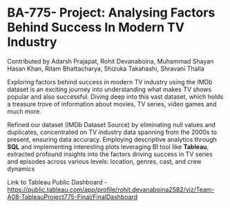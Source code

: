 # BA-775- Project: Analysing Factors Behind Success In Modern TV Industry
Contributed by Adarsh Prajapat, Rohit Devanaboina, Muhammad Shayan Hasan Khan, Ritam Bhattacharya, Shizuka Takahashi, Shravani Thalla

Exploring factors behind success in modern TV industry using the IMDb dataset is an exciting journey into understanding what makes TV shows popular and also successful. Diving deep into this vast dataset, which holds a treasure trove of information about movies, TV series, video games and much more.

Refined our dataset (IMDb Dataset Source) by eliminating null values and duplicates, concentrated on TV industry data spanning from the 2000s to present, ensuring data accuracy. Employing descriptive analytics through __SQL__ and implementing interesting plots leveraging BI tool like __Tableau__, extracted profound insights into the factors driving success in TV series and episodes across various levels: location, genres, cast, and crew dynamics

Link to Tableau Public Dashboard - https://public.tableau.com/app/profile/rohit.devanaboina2582/viz/Team-A08-TableauProject775-Final/FinalDashboard
